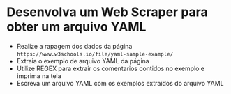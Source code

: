 # Desenvolva um Web Scraper para obter um arquivo YAML

- Realize a rapagem dos dados da página `https://www.w3schools.io/file/yaml-sample-example/`
- Extraia o exemplo de arquivo YAML da página
- Utilize REGEX para extrair os comentarios contidos no exemplo e imprima na tela
- Escreva um arquivo YAML com os exemplos extraidos do arquivo YAML